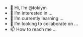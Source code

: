 - 👋 Hi, I’m @tokiym
- 👀 I’m interested in ...
- 🌱 I’m currently learning ...
- 💞️ I’m looking to collaborate on ...
- 📫 How to reach me ...

<!---
tokiym/tokiym is a ✨ special ✨ repository because its `README.md` (this file) appears on your GitHub profile.
You can click the Preview link to take a look at your changes.
wwww
--->
